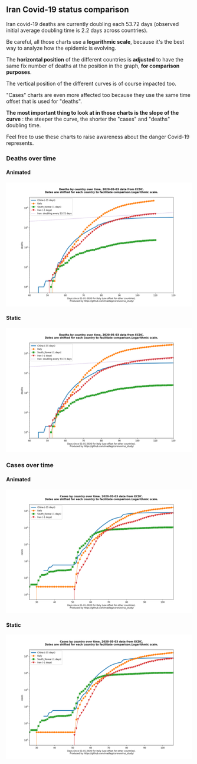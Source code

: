 ## Iran Covid-19 status comparison 

Iran covid-19 deaths are currently doubling each 53.72 days (observed initial average doubling time is 2.2 days across countries).



Be careful, all those charts use a **logarithmic scale**, because it's the best way to analyze how the epidemic is evolving.
 
The **horizontal position** of the different countries is **adjusted** to have the same fix number of deaths at the position in the graph, **for comparison purposes**.

The vertical position of the different curves is of course impacted too.

"Cases" charts are even more affected too because they use the same time offset that is used for "deaths".

**The most important thing to look at in those charts is the slope of the curve** : the steeper the curve, the shorter the "cases" and "deaths" doubling time.

Feel free to use these charts to raise awareness about the danger Covid-19 represents. 


 
### Deaths over time
 
#### Animated
![Iran covid-19 deaths animated chart](https://raw.githubusercontent.com/madlag/coronavirus_study/master/notebooks/graphs/2020-05-03/countries/Iran/2020-05-03_Iran_deaths.gif "Iran covid-19 deaths animated chart")   
 
#### Static
![Iran covid-19 deaths static chart](https://raw.githubusercontent.com/madlag/coronavirus_study/master/notebooks/graphs/2020-05-03/countries/Iran/2020-05-03_Iran_deaths.png "Iran covid-19 deaths static chart")   

 
### Cases over time
 
#### Animated
![Iran covid-19 cases animated chart](https://raw.githubusercontent.com/madlag/coronavirus_study/master/notebooks/graphs/2020-05-03/countries/Iran/2020-05-03_Iran_cases.gif "Iran covid-19 cases animated chart")   
 
#### Static
![Iran covid-19 cases static chart](https://raw.githubusercontent.com/madlag/coronavirus_study/master/notebooks/graphs/2020-05-03/countries/Iran/2020-05-03_Iran_cases.png "Iran covid-19 cases static chart")   

